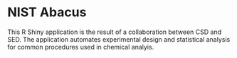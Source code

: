 # NIST Abacus

This R Shiny application is the result of a collaboration between CSD and SED. The application automates experimental design and statistical analysis for common procedures used in chemical analyis.
